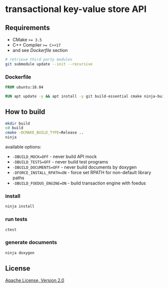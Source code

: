 # transactional key-value store API

## Requirements

* CMake `>= 3.5`
* C++ Compiler `>= C++17`
* and see *Dockerfile* section

```sh
# retrieve third party modules
git submodule update --init --recursive
```

### Dockerfile

```dockerfile
FROM ubuntu:18.04

RUN apt update -y && apt install -y git build-essential cmake ninja-build libleveldb-dev libboost-filesystem-dev doxygen graphviz
```

## How to build

```sh
mkdir build
cd build
cmake -DCMAKE_BUILD_TYPE=Release ..
ninja
```

available options:
* `-DBUILD_MOCK=OFF` - never build API mock
* `-DBUILD_TESTS=OFF` - never build test programs
* `-DBUILD_DOCUMENTS=OFF` - never build documents by doxygen
* `-DFORCE_INSTALL_RPATH=ON` - force set RPATH for non-default library paths
* `-DBUILD_FOEDUS_ENGINE=ON` - build transaction engine with foedus

### install 

```sh
ninja install
```

### run tests

```sh
ctest
```

### generate documents

```sh
ninja doxygen
```

## License

[Apache License, Version 2.0](http://www.apache.org/licenses/LICENSE-2.0)


